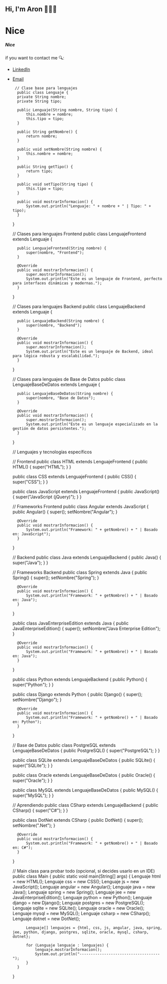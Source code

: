 ## Hi, I'm Aron 👋👨‍💻

<h1>Nice</h1>
<h5>Nice</h5>

 if you want to contact me 🔍:

- [LinkedIn](https://cl.linkedin.com/in/aaronrbz)
- <a href="mailto:ar.bustos@duocuc.cl">Email</a>

       // Clase base para lenguajes
        public class Lenguaje {
        private String nombre;
        private String tipo;
    
        public Lenguaje(String nombre, String tipo) {
            this.nombre = nombre;
            this.tipo = tipo;
        }
    
        public String getNombre() {
            return nombre;
        }
    
        public void setNombre(String nombre) {
            this.nombre = nombre;
        }
    
        public String getTipo() {
            return tipo;
        }
    
        public void setTipo(String tipo) {
            this.tipo = tipo;
        }
    
        public void mostrarInformacion() {
            System.out.println("Lenguaje: " + nombre + " | Tipo: " + tipo);
        }
    }
    
    // Clases para lenguajes Frontend
    public class LenguajeFrontend extends Lenguaje {
    
        public LenguajeFrontend(String nombre) {
            super(nombre, "Frontend");
        }
    
        @Override
        public void mostrarInformacion() {
            super.mostrarInformacion();
            System.out.println("Este es un lenguaje de Frontend, perfecto para interfaces dinámicas y modernas.");
        }
    }
    
    // Clases para lenguajes Backend
    public class LenguajeBackend extends Lenguaje {
    
        public LenguajeBackend(String nombre) {
            super(nombre, "Backend");
        }
    
        @Override
        public void mostrarInformacion() {
            super.mostrarInformacion();
            System.out.println("Este es un lenguaje de Backend, ideal para lógica robusta y escalabilidad.");
        }
    }
    
    // Clases para lenguajes de Base de Datos
    public class LenguajeBaseDeDatos extends Lenguaje {
    
        public LenguajeBaseDeDatos(String nombre) {
            super(nombre, "Base de Datos");
        }
    
        @Override
        public void mostrarInformacion() {
            super.mostrarInformacion();
            System.out.println("Este es un lenguaje especializado en la gestión de datos persistentes.");
        }
    }
    
    // Lenguajes y tecnologías específicos
    
    // Frontend
    public class HTML extends LenguajeFrontend {
        public HTML() {
            super("HTML");
        }
    }
    
    public class CSS extends LenguajeFrontend {
        public CSS() {
            super("CSS");
        }
    }
    
    public class JavaScript extends LenguajeFrontend {
        public JavaScript() {
            super("JavaScript (jQuery)");
        }
    }
    
    // Frameworks Frontend
    public class Angular extends JavaScript {
        public Angular() {
            super();
            setNombre("Angular");
        }
    
        @Override
        public void mostrarInformacion() {
            System.out.println("Framework: " + getNombre() + " | Basado en: JavaScript");
        }
    }
    
    // Backend
    public class Java extends LenguajeBackend {
        public Java() {
            super("Java");
        }
    }
    
    // Frameworks Backend
    public class Spring extends Java {
        public Spring() {
            super();
            setNombre("Spring");
        }
    
        @Override
        public void mostrarInformacion() {
            System.out.println("Framework: " + getNombre() + " | Basado en: Java");
        }
    }
    
    public class JavaEnterpriseEdition extends Java {
        public JavaEnterpriseEdition() {
            super();
            setNombre("Java Enterprise Edition");
        }
    
        @Override
        public void mostrarInformacion() {
            System.out.println("Framework: " + getNombre() + " | Basado en: Java");
        }
    }
    
    public class Python extends LenguajeBackend {
        public Python() {
            super("Python");
        }
    }
    
    public class Django extends Python {
        public Django() {
            super();
            setNombre("Django");
        }
    
        @Override
        public void mostrarInformacion() {
            System.out.println("Framework: " + getNombre() + " | Basado en: Python");
        }
    }
    
    // Base de Datos
    public class PostgreSQL extends LenguajeBaseDeDatos {
        public PostgreSQL() {
            super("PostgreSQL");
        }
    }
    
    public class SQLite extends LenguajeBaseDeDatos {
        public SQLite() {
            super("SQLite");
        }
    }
    
    public class Oracle extends LenguajeBaseDeDatos {
        public Oracle() {
            super("Oracle");
        }
    }
    
    public class MySQL extends LenguajeBaseDeDatos {
        public MySQL() {
            super("MySQL");
        }
    }
    
    // Aprendiendo
    public class CSharp extends LenguajeBackend {
        public CSharp() {
            super("C#");
        }
    }
    
    public class DotNet extends CSharp {
        public DotNet() {
            super();
            setNombre(".Net");
        }
    
        @Override
        public void mostrarInformacion() {
            System.out.println("Framework: " + getNombre() + " | Basado en: C#");
        }
    }
    
    // Main class para probar todo (opcional, si decides usarlo en un IDE)
    public class Main {
        public static void main(String[] args) {
            Lenguaje html = new HTML();
            Lenguaje css = new CSS();
            Lenguaje js = new JavaScript();
            Lenguaje angular = new Angular();
            Lenguaje java = new Java();
            Lenguaje spring = new Spring();
            Lenguaje jee = new JavaEnterpriseEdition();
            Lenguaje python = new Python();
            Lenguaje django = new Django();
            Lenguaje postgres = new PostgreSQL();
            Lenguaje sqlite = new SQLite();
            Lenguaje oracle = new Oracle();
            Lenguaje mysql = new MySQL();
            Lenguaje csharp = new CSharp();
            Lenguaje dotnet = new DotNet();
    
            Lenguaje[] lenguajes = {html, css, js, angular, java, spring, jee, python, django, postgres, sqlite, oracle, mysql, csharp, dotnet};
    
            for (Lenguaje lenguaje : lenguajes) {
                lenguaje.mostrarInformacion();
                System.out.println("------------------------------------");
            }
        }
    }


<!--
**Aronrbz/Aronrbz** is a ✨ _special_ ✨ repository because its `README.md` (this file) appears on your GitHub profile.

Here are some ideas to get you started:

- 🔭 I’m currently working on ...
- 🌱 I’m currently learning ...
- 👯 I’m looking to collaborate on ...
- 🤔 I’m looking for help with ...
- 💬 Ask me about ...
- 📫 How to reach me: ...
- 😄 Pronouns: ...
- ⚡ Fun fact: ...
-->
